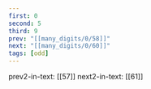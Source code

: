 ```yaml
---
first: 0
second: 5
third: 9
prev: "[[many_digits/0/58]]"
next: "[[many_digits/0/60]]"
tags: [odd]
---
```

prev2-in-text: [[57]]
next2-in-text: [[61]]
